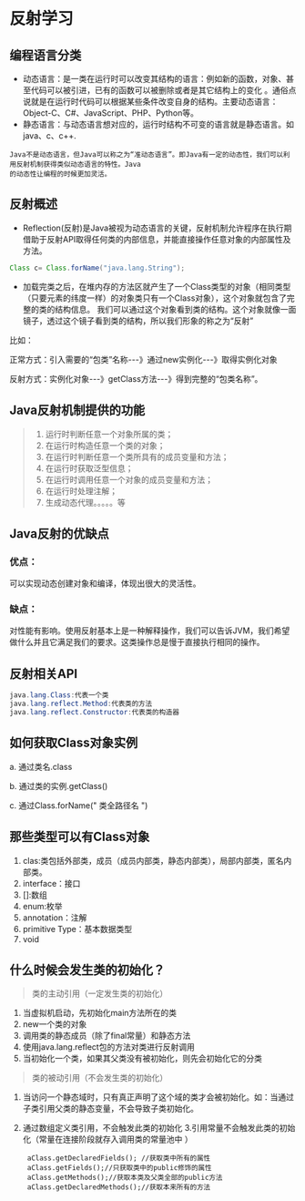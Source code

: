# 反射学习
## 编程语言分类
* 动态语言：是一类在运行时可以改变其结构的语言：例如新的函数，对象、甚至代码可以被引进，已有的函数可以被删除或者是其它结构上的变化
。通俗点说就是在运行时代码可以根据某些条件改变自身的结构。主要动态语言：Object-C、C#、JavaScript、PHP、Python等。
* 静态语言：与动态语言想对应的，运行时结构不可变的语言就是静态语言。如java、c、c++.

~~~
Java不是动态语言，但Java可以称之为“准动态语言”。即Java有一定的动态性，我们可以利用反射机制获得类似动态语言的特性。Java
的动态性让编程的时候更加灵活。
~~~

## 反射概述
* Reflection(反射)是Java被视为动态语言的关键，反射机制允许程序在执行期借助于反射API取得任何类的内部信息，并能直接操作任意对象的内部属性及方法。
~~~java
Class c= Class.forName("java.lang.String");
~~~
* 加载完类之后，在堆内存的方法区就产生了一个Class类型的对象（相同类型（只要元素的纬度一样）的对象类只有一个Class对象），这个对象就包含了完整的类的结构信息。
我们可以通过这个对象看到类的结构。这个对象就像一面镜子，透过这个镜子看到类的结构，所以我们形象的称之为“反射”

比如：

正常方式：引入需要的“包类”名称---》通过new实例化---》取得实例化对象

反射方式：实例化对象---》getClass方法---》得到完整的“包类名称”。

## Java反射机制提供的功能
> 1. 运行时判断任意一个对象所属的类；
> 2. 在运行时构造任意一个类的对象；
> 3. 在运行时判断任意一个类所具有的成员变量和方法；
> 4. 在运行时获取泛型信息；
> 5. 在运行时调用任意一个对象的成员变量和方法；
> 6. 在运行时处理注解；
> 7. 生成动态代理。。。。。等

## Java反射的优缺点
### 优点：
可以实现动态创建对象和编译，体现出很大的灵活性。
### 缺点：
对性能有影响。使用反射基本上是一种解释操作，我们可以告诉JVM，我们希望做什么并且它满足我们的要求。这类操作总是慢于直接执行相同的操作。
## 反射相关API
~~~java
java.lang.Class:代表一个类
java.lang.reflect.Method:代表类的方法
java.lang.reflect.Constructor:代表类的构造器
~~~
## 如何获取Class对象实例
a. 通过类名.class

b. 通过类的实例.getClass()

c. 通过Class.forName(" 类全路径名 ")
## 那些类型可以有Class对象
1. clas:类包括外部类，成员（成员内部类，静态内部类），局部内部类，匿名内部类。
2. interface：接口
3. []:数组
4. enum:枚举
5. annotation：注解
6. primitive Type：基本数据类型
7. void

## 什么时候会发生类的初始化？
> 类的主动引用（一定发生类的初始化）
 1. 当虚拟机启动，先初始化main方法所在的类
 2. new一个类的对象
 3. 调用类的静态成员（除了final常量）和静态方法
 4. 使用java.lang.reflect包的方法对类进行反射调用
 5. 当初始化一个类，如果其父类没有被初始化，则先会初始化它的分类
 
> 类的被动引用（不会发生类的初始化）
 1. 当访问一个静态域时，只有真正声明了这个域的类才会被初始化。如：当通过子类引用父类的静态变量，不会导致子类初始化。
 2. 通过数组定义类引用，不会触发此类的初始化
 3.引用常量不会触发此类的初始化（常量在连接阶段就存入调用类的常量池中 ）
 
         aClass.getDeclaredFields(); //获取类中所有的属性
         aClass.getFields();//只获取类中的public修饰的属性
         aClass.getMethods();//获取本类及父类全部的public方法
         aClass.getDeclaredMethods();//获取本来所有的方法